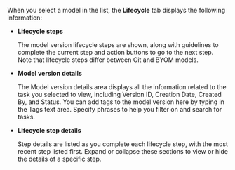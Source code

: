 When you select a model in the list, the **Lifecycle** tab displays the following information:

-   **Lifecycle steps**

    The model version lifecycle steps are shown, along with guidelines to complete the current step and action buttons to go to the next step. Note that lifecycle steps differ between Git and BYOM models.


-   **Model version details**

    The Model version details area displays all the information related to the task you selected to view, including Version ID, Creation Date, Created By, and Status. You can add tags to the model version here by typing in the Tags text area. Specify phrases to help you filter on and search for tasks.


-   **Lifecycle step details**

    Step details are listed as you complete each lifecycle step, with the most recent step listed first. Expand or collapse these sections to view or hide the details of a specific step.


